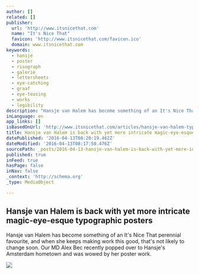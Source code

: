 ```yaml
---
author: []
related: []
publisher:
  url: 'http://www.itsnicethat.com'
  name: "It's Nice That"
  favicon: 'http://www.itsnicethat.com/favicon.ico'
  domain: www.itsnicethat.com
keywords:
  - hansje
  - poster
  - risograph
  - galerie
  - lettersheets
  - eye-catching
  - graaf
  - eye-teasing
  - works
  - legibility
description: "Hansje van Halem has become something of an It's Nice That perennial favourite, and when she keeps making work this good, that's not likely to change soon. Our MD Alex Bec recently popped over to Hansje's Amsterdam hometown and was wowed by her poster work."
inLanguage: en
app_links: []
isBasedOnUrl: 'http://www.itsnicethat.com/articles/hansje-van-halem-typography-130416'
title: Hansje van Halem is back with yet more intricate magic-eye-esque typographic posters
datePublished: '2016-04-13T08:20:19.462Z'
dateModified: '2016-04-13T08:17:50.476Z'
sourcePath: _posts/2016-04-13-hansje-van-halem-is-back-with-yet-more-intricate-magic-eye-e.md
published: true
inFeed: true
hasPage: false
inNav: false
_context: 'http://schema.org'
_type: MediaObject

---
```

<article style=""><h1>Hansje van Halem is back with yet more intricate magic-eye-esque typographic posters</h1><p>Hansje van Halem has become something of an It's Nice That perennial favourite, and when she keeps making work this good, that's not likely to change soon. Our MD Alex Bec recently popped over to Hansje's Amsterdam hometown and was wowed by her poster work.</p><img src="http://assets.itsnicethat.com/system/files/042016/570cb5487fa44ccd8000439f/index_default/Hansje-list.jpg?1460527533" /></article>